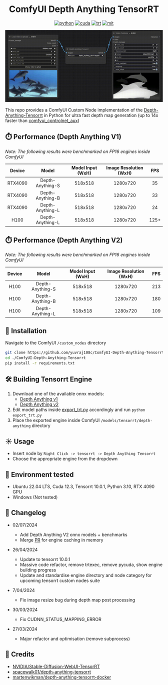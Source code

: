 <div align="center">

# ComfyUI Depth Anything TensorRT

[![python](https://img.shields.io/badge/python-3.10.12-green)](https://www.python.org/downloads/release/python-31012/)
[![cuda](https://img.shields.io/badge/cuda-12.3-green)](https://developer.nvidia.com/cuda-downloads)
[![trt](https://img.shields.io/badge/TRT-10.0-green)](https://developer.nvidia.com/tensorrt)
[![mit](https://img.shields.io/badge/license-MIT-blue)](https://github.com/spacewalk01/depth-anything-tensorrt/blob/main/LICENSE)

</div>

<p align="center">
  <img src="assets/demo.gif" />
</p>

This repo provides a ComfyUI Custom Node implementation of the [Depth-Anything-Tensorrt](https://github.com/spacewalk01/depth-anything-tensorrt) in Python for ultra fast depth map generation (up to 14x faster than [comfyui_controlnet_aux](https://github.com/Fannovel16/comfyui_controlnet_aux))

## ⏱️ Performance (Depth Anything V1)

_Note: The following results were benchmarked on FP16 engines inside ComfyUI_

| Device  |      Model       | Model Input (WxH) | Image Resolution (WxH) | FPS  |
| :-----: | :--------------: | :---------------: | :--------------------: | :--: |
| RTX4090 | Depth-Anything-S |      518x518      |        1280x720        |  35  |
| RTX4090 | Depth-Anything-B |      518x518      |        1280x720        |  33  |
| RTX4090 | Depth-Anything-L |      518x518      |        1280x720        |  24  |
|  H100   | Depth-Anything-L |      518x518      |        1280x720        | 125+ |

## ⏱️ Performance (Depth Anything V2)

_Note: The following results were benchmarked on FP16 engines inside ComfyUI_

| Device |      Model       | Model Input (WxH) | Image Resolution (WxH) | FPS |
| :----: | :--------------: | :---------------: | :--------------------: | :-: |
|  H100  | Depth-Anything-S |      518x518      |        1280x720        | 213 |
|  H100  | Depth-Anything-B |      518x518      |        1280x720        | 180 |
|  H100  | Depth-Anything-L |      518x518      |        1280x720        | 109 |

## 🚀 Installation

Navigate to the ComfyUI `/custom_nodes` directory

```bash
git clone https://github.com/yuvraj108c/ComfyUI-Depth-Anything-Tensorrt.git
cd ./ComfyUI-Depth-Anything-Tensorrt
pip install -r requirements.txt
```

## 🛠️ Building Tensorrt Engine

1. Download one of the available onnx models:
   - [Depth Anything v1](https://huggingface.co/yuvraj108c/Depth-Anything-Onnx/tree/main)
   - [Depth Anything v2](https://huggingface.co/yuvraj108c/Depth-Anything-2-Onnx/tree/main)
2. Edit model paths inside [export_trt.py](export_trt.py) accordingly and run `python export_trt.py`
3. Place the exported engine inside ComfyUI `/models/tensorrt/depth-anything` directory

## ☀️ Usage

- Insert node by `Right Click -> tensorrt -> Depth Anything Tensorrt`
- Choose the appropriate engine from the dropdown

## 🤖 Environment tested

- Ubuntu 22.04 LTS, Cuda 12.3, Tensorrt 10.0.1, Python 3.10, RTX 4090 GPU
- Windows (Not tested)

## 📝 Changelog

- 02/07/2024

  - Add Depth Anything V2 onnx models + benchmarks
  - Merge [PR](https://github.com/yuvraj108c/ComfyUI-Depth-Anything-Tensorrt/pull/9) for engine caching in memory

- 26/04/2024

  - Update to tensorrt 10.0.1
  - Massive code refactor, remove trtexec, remove pycuda, show engine building progress
  - Update and standardise engine directory and node category for upcoming tensorrt custom nodes suite

- 7/04/2024

  - Fix image resize bug during depth map post processing

- 30/03/2024

  - Fix CUDNN_STATUS_MAPPING_ERROR

- 27/03/2024

  - Major refactor and optimisation (remove subprocess)

## 👏 Credits

- [NVIDIA/Stable-Diffusion-WebUI-TensorRT](https://github.com/NVIDIA/Stable-Diffusion-WebUI-TensorRT)
- [spacewalk01/depth-anything-tensorrt](https://github.com/spacewalk01/depth-anything-tensorrt)
- [martenwikman/depth-anything-tensorrt-docker](https://github.com/martenwikman/depth-anything-tensorrt-docker)
